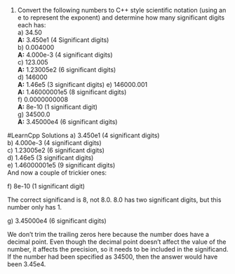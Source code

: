 1) Convert the following numbers to C++ style scientific notation (using an e to represent the exponent) and determine how many significant digits each has:  
a) 34.50  
**A:** 3.450e1 (4 Significant digits)  
b) 0.004000  
**A:** 4.000e-3 (4 significant digits)  
c) 123.005  
**A:** 1.23005e2 (6 significant digits)  
d) 146000  
**A:** 1.46e5 (3 significant digits)
e) 146000.001  
**A:** 1.46000001e5 (8 significant digits)  
f) 0.0000000008  
**A:** 8e-10 (1 significant digit)  
g) 34500.0  
**A:** 3.45000e4 (6 significant digits)  

#LearnCpp Solutions
a) 3.450e1 (4 significant digits)  
b) 4.000e-3 (4 significant digits)  
c) 1.23005e2 (6 significant digits)  
d) 1.46e5 (3 significant digits)  
e) 1.46000001e5 (9 significant digits)  
And now a couple of trickier ones:  

f) 8e-10 (1 significant digit)  

The correct significand is 8, not 8.0. 8.0 has two significant digits, but this number only has 1.  

g) 3.45000e4 (6 significant digits)  

We don’t trim the trailing zeros here because the number does have a decimal point. Even though the decimal point doesn’t affect the value of the number, it affects the precision, so it needs to be included in the significand. If the number had been specified as 34500, then the answer would have been 3.45e4.
